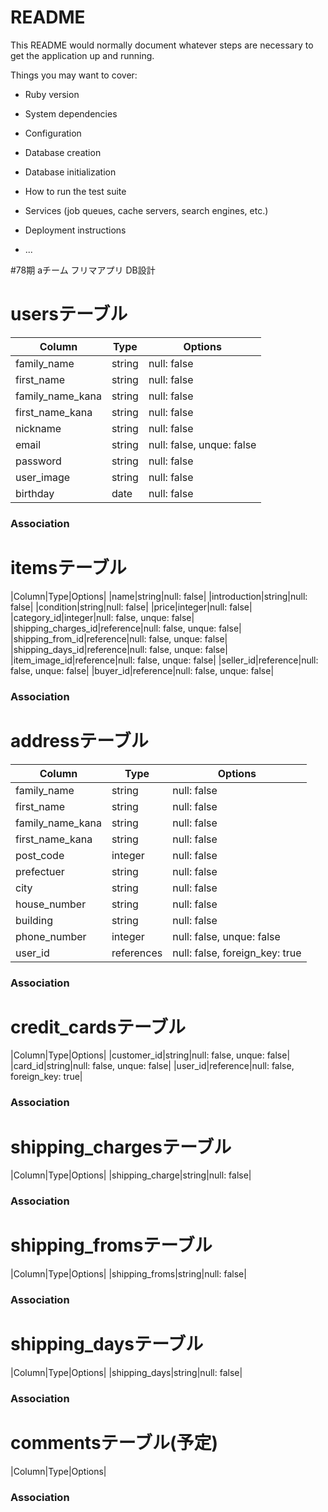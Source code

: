 # README

This README would normally document whatever steps are necessary to get the
application up and running.

Things you may want to cover:

* Ruby version

* System dependencies

* Configuration

* Database creation

* Database initialization

* How to run the test suite

* Services (job queues, cache servers, search engines, etc.)

* Deployment instructions

* ...

#78期 aチーム フリマアプリ DB設計
# usersテーブル
|Column|Type|Options|
|------|----|-------|
|family_name|string|null: false|
|first_name|string|null: false|
|family_name_kana|string|null: false|
|first_name_kana|string|null: false|
|nickname|string|null: false|
|email|string|null: false, unque: false|
|password|string|null: false|
|user_image|string|null: false|
|birthday|date|null: false|
### Association

# itemsテーブル
|Column|Type|Options|
|name|string|null: false|
|introduction|string|null: false|
|condition|string|null: false|
|price|integer|null: false|
|category_id|integer|null: false, unque: false|
|shipping_charges_id|reference|null: false, unque: false|
|shipping_from_id|reference|null: false, unque: false|
|shipping_days_id|reference|null: false, unque: false|
|item_image_id|reference|null: false, unque: false|
|seller_id|reference|null: false, unque: false|
|buyer_id|reference|null: false, unque: false|
### Association

# addressテーブル
|Column|Type|Options|
|------|----|-------|
|family_name|string|null: false|
|first_name|string|null: false|
|family_name_kana|string|null: false|
|first_name_kana|string|null: false|
|post_code|integer|null: false|
|prefectuer|string|null: false|
|city|string|null: false|
|house_number|string|null: false|
|building|string|null: false|
|phone_number|integer|null: false, unque: false|
|user_id|references|null: false, foreign_key: true|
### Association

# credit_cardsテーブル
|Column|Type|Options|
|customer_id|string|null: false, unque: false|
|card_id|string|null: false, unque: false|
|user_id|reference|null: false, foreign_key: true|
### Association

# shipping_chargesテーブル
|Column|Type|Options|
|shipping_charge|string|null: false|
### Association

# shipping_fromsテーブル
|Column|Type|Options|
|shipping_froms|string|null: false|
### Association

# shipping_daysテーブル
|Column|Type|Options|
|shipping_days|string|null: false|
### Association

# commentsテーブル(予定)
|Column|Type|Options|
### Association